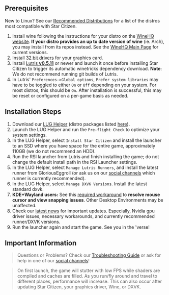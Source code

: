 ## Prerequisites
New to Linux? See our [Recommended Distributions](Tips-and-Tricks#recommended-distros) for a list of the distros most compatible with Star Citizen.

1. Install wine following the instructions for your distro on the [WineHQ website](https://wiki.winehq.org/Category:Distributions). **If your distro provides an up to date version of wine** (ie. Arch), you may install from its repos instead. See the [WineHQ Main Page](https://www.winehq.org/) for current versions.
2. Install [32 bit drivers](Troubleshooting#-32bit-drivers) for your graphics card.
3. Install [Lutris **v0.5.11**](https://lutris.net/downloads/) or newer and launch it once before installing Star Citizen to trigger its automatic winetricks dependency download. **Note**: We do not recommend running git builds of Lutris.
4. In Lutris' `Preferences->Global options`, `Prefer system libraries` may have to be toggled to either `On` or `Off` depending on your system. For most distros, this should be `On`. After installation is successful, this may be reset or configured on a per-game basis as needed.

## Installation Steps
1. Download our [LUG Helper](https://github.com/starcitizen-lug/lug-helper/releases/latest) (distro packages listed [here](https://github.com/starcitizen-lug/lug-helper#installation)).
2. Launch the LUG Helper and run the `Pre-flight Check` to optimize your system settings.
3. In the LUG Helper, select `Install Star Citizen` and install the launcher to an SSD where you have space for the entire game, approximately 110GB (we do not recommend an HDD).
4. Run the RSI launcher from Lutris and finish installing the game; do not change the default install path in the RSI Launcher settings.
5. In the LUG Helper, select `Manage Lutris Runners`, and install the latest runner from GloriousEggroll (or ask us on our [social channels](https://github.com/starcitizen-lug/knowledge-base/wiki#welcome-space-penguins) which runner is currently recommended).
6. In the LUG Helper, select `Manage DXVK Versions`. Install the latest standard dxvk.
7. **KDE+Wayland users:** See this [required workaround](https://github.com/starcitizen-lug/knowledge-base/wiki/Troubleshooting#mousecursor-issues-and-view-snapping-in-interaction-mode) to **resolve mouse cursor and view snapping issues**. Other Desktop Environments may be unaffected.
8. Check our [latest news](https://github.com/starcitizen-lug/knowledge-base/wiki#news) for important updates. Especially, Nvidia gpu driver issues, necessary workarounds, and currently recommended runner/DXVK versions.
9. Run the launcher again and start the game. See you in the 'verse!

## Important Information
> Questions or Problems? Check our [Troubleshooting Guide](Troubleshooting) or ask for help in one of our [social channels](https://github.com/starcitizen-lug/knowledge-base/wiki#welcome-space-penguins)!

> On first launch, the game will stutter with low FPS while shaders are compiled and caches are filled. As you run/fly around and travel to different places, performance will increase.
> This can also occur after updating Star Citizen, your graphics driver, Wine, or DXVK.
